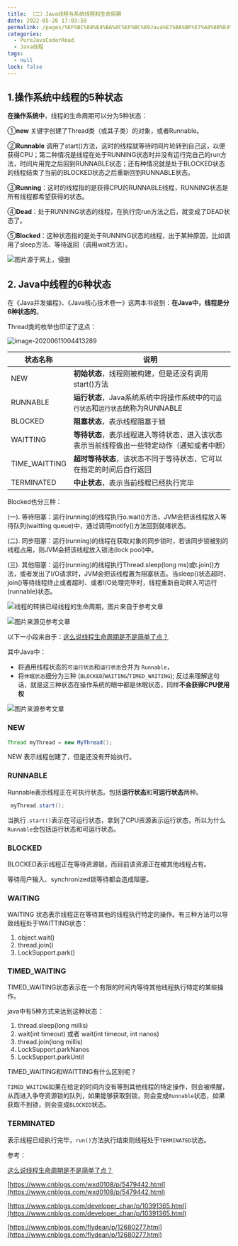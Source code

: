 ```yaml
---
title: （二）Java线程与系统线程和生命周期
date: 2022-05-26 17:03:59
permalink: /pages/%EF%BC%88%E4%BA%8C%EF%BC%89Java%E7%BA%BF%E7%A8%8B%E4%B8%8E%E7%B3%BB%E7%BB%9F%E7%BA%BF%E7%A8%8B%E5%92%8C%E7%94%9F%E5%91%BD%E5%91%A8%E6%9C%9F
categories: 
  - PureJavaCoderRoad
  - Java线程
tags: 
  - null
lock: false
---
```

## 1.操作系统中线程的5种状态 

**在操作系统中**，线程的生命周期可以分为5种状态：

①**new** 关键字创建了Thread类（或其子类）的对象，或者Runnable。

②**Runnable** 调用了start()方法，这时的线程就等待时间片轮转到自己这，以便获得CPU；第二种情况是线程在处于RUNNING状态时并没有运行完自己的run方法，时间片用完之后回到RUNNABLE状态；还有种情况就是处于BLOCKED状态的线程结束了当前的BLOCKED状态之后重新回到RUNNABLE状态。

③**Running**：这时的线程指的是获得CPU的RUNNABLE线程，RUNNING状态是所有线程都希望获得的状态。

④**Dead**：处于RUNNING状态的线程，在执行完run方法之后，就变成了DEAD状态了。

⑤**Blocked**：这种状态指的是处于RUNNING状态的线程，出于某种原因，比如调用了sleep方法、等待返回（调用wait方法）。



![图片源于网上，侵删](https://images-1253198264.cos.ap-guangzhou.myqcloud.com/image-20200611004316963-1594691307317.png)



## 2. Java中线程的6种状态

在《Java并发编程》、《Java核心技术卷一》这两本书说到：**在Java中，线程是分6种状态的**。

Thread类的枚举也印证了这点：

![image-20200611004413289](https://images-1253198264.cos.ap-guangzhou.myqcloud.com/image-20200611004413289.png)

| 状态名称      | 说明                                                         |
| ------------- | ------------------------------------------------------------ |
| NEW           | **初始状态**，线程刚被构建，但是还没有调用start()方法        |
| RUNNABLE      | **运行状态**，Java系统系统中将操作系统中的`可运行状态`和`运行状态`统称为RUNNABLE |
| BLOCKED       | **阻塞状态**，表示线程阻塞于锁                               |
| WAITTING      | **等待状态**，表示线程进入等待状态，进入该状态表示当前线程做出一些特定动作（通知或者中断） |
| TIME_WAITTING | **超时等待状态**，该状态不同于等待状态，它可以在指定的时间后自行返回 |
| TERMINATED    | **中止状态**，表示当前线程已经执行完毕                       |

Blocked也分三种：

(一). 等待阻塞：运行(running)的线程执行o.wait()方法，JVM会把该线程放入等待队列(waitting queue)中，通过调用motify()方法回到就绪状态。

(二). 同步阻塞：运行(running)的线程在获取对象的同步锁时，若该同步锁被别的线程占用，则JVM会把该线程放入锁池(lock pool)中。

(三). 其他阻塞：运行(running)的线程执行Thread.sleep(long ms)或t.join()方法，或者发出了I/O请求时，JVM会把该线程置为阻塞状态。当sleep()状态超时、join()等待线程终止或者超时、或者I/O处理完毕时，线程重新自动转入可运行(runnable)状态。

![线程的转换已经线程的生命周期，图片来自于参考文章](https://images-1253198264.cos.ap-guangzhou.myqcloud.com/image-20200615233613878-1594691307357.png)

![图片来源见参考文章](https://images-1253198264.cos.ap-guangzhou.myqcloud.com/image-20200616002629744-1594691307411.png)



以下一小段来自于：[这么说线程生命周期是不是简单了点？](https://mp.weixin.qq.com/s/qY6D6-B0HQxfwlKG0Kzihg)

其中Java中：

- 将通用线程状态的`可运行状态`和`运行状态`合并为 `Runnable`，
- 将`休眠状态`细分为三种 (`BLOCKED`/`WAITING`/`TIMED_WAITING`); 反过来理解这句话，就是这三种状态在操作系统的眼中都是休眠状态，同样**不会获得CPU使用权**

![图片来源参考文章](https://images-1253198264.cos.ap-guangzhou.myqcloud.com/640-1594691307404.jpg)



### NEW

```java
Thread myThread = new MyThread();
```

NEW 表示线程创建了，但是还没有开始执行。



### RUNNABLE

Runnable表示线程正在可执行状态。包括**运行状态**和**可运行状态**两种。

```java
 myThread.start();
```

当执行`.start()`表示在可运行状态，拿到了CPU资源表示运行状态，所以为什么`Runnable`会包括运行状态和可运行状态。



### BLOCKED

BLOCKED表示线程正在等待资源锁，而目前该资源正在被其他线程占有。

等待用户输入、synchronized锁等待都会造成阻塞。



### WAITING

WAITING 状态表示线程正在等待其他的线程执行特定的操作。有三种方法可以导致线程处于WAITTING状态：

1. object.wait()
2. thread.join()
3. LockSupport.park()
   

### TIMED_WAITING

TIMED_WAITING状态表示在一个有限的时间内等待其他线程执行特定的某些操作。

java中有5种方式来达到这种状态：

1. thread.sleep(long millis)
2. wait(int timeout) 或者 wait(int timeout, int nanos)
3. thread.join(long millis)
4. LockSupport.parkNanos
5. LockSupport.parkUntil



TIMED_WAITING和WAITTING有什么区别呢？

`TIMED_WAITING`如果在给定的时间内没有等到其他线程的特定操作，则会被唤醒，从而进入争夺资源锁的队列，如果能够获取到锁，则会变成`Runnable`状态，如果获取不到锁，则会变成`BLOCKED`状态。



### TERMINATED

表示线程已经执行完毕，`run()`方法执行结束则线程处于`TERMINATED`状态。



参考：

[这么说线程生命周期是不是简单了点？](https://mp.weixin.qq.com/s/qY6D6-B0HQxfwlKG0Kzihg)

[https://www.cnblogs.com/wxd0108/p/5479442.html](https://www.cnblogs.com/wxd0108/p/5479442.html)

[https://www.cnblogs.com/developer_chan/p/10391365.html](https://www.cnblogs.com/developer_chan/p/10391365.html)

[https://www.cnblogs.com/flydean/p/12680277.html](https://www.cnblogs.com/flydean/p/12680277.html)